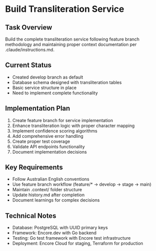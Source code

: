 # Build Transliteration Service

## Task Overview
Build the complete transliteration service following feature branch methodology and maintaining proper context documentation per .claude/instructions.md.

## Current Status
- Created develop branch as default
- Database schema designed with transliteration tables
- Basic service structure in place
- Need to implement complete functionality

## Implementation Plan
1. Create feature branch for service implementation
2. Enhance transliteration logic with proper character mapping
3. Implement confidence scoring algorithms  
4. Add comprehensive error handling
5. Create proper test coverage
6. Validate API endpoints functionality
7. Document implementation decisions

## Key Requirements
- Follow Australian English conventions
- Use feature branch workflow (feature/* -> develop -> stage -> main)
- Maintain .context/ folder structure
- Update history.md after completion
- Document learnings for complex decisions

## Technical Notes
- Database: PostgreSQL with UUID primary keys
- Framework: Encore.dev with Go backend
- Testing: Go test framework with Encore test infrastructure
- Deployment: Encore Cloud for staging, Terraform for production
